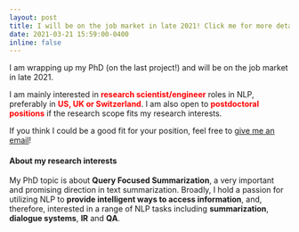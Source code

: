 ```yaml
---
layout: post
title: I will be on the job market in late 2021! Click me for more details.
date: 2021-03-21 15:59:00-0400
inline: false
---
```


 I am wrapping up my PhD (on the last project!) and will be on the job market in late 2021. 

 I am mainly interested in <span style="color:red">**research scientist/engineer**</span> roles in NLP, preferably in <span style="color:red">**US, UK or Switzerland**</span>. I am also open to <span style="color:red">**postdoctoral positions**</span> if the research scope fits my research interests.

 If you think I could be a good fit for your position, feel free to [give me an email](mailto:yumo.xu@ed.ac.uk)!

 <!-- Please keep reading this post should you be interested in knowing more about my research. -->

#### About my research interests

My PhD topic is about **Query Focused Summarization**, a very important and promising direction in text summarization. 
Broadly, I hold a passion for utilizing NLP to **provide intelligent ways to access information**, and, therefore, interested in a range of NLP tasks including **summarization**, **dialogue systems**, **IR** and **QA**.
<!-- Due to the limited amount of time I have during PhD study, I am not able to dive into every one of them. Nevertheless, I do constantly check recent progress in these areas, and maintain reading lists/notes for them.  -->

<!--
#### About my research methodology

 During my PhD, I received systematic training on how to approach a research problem, and dig into a given direction persistently from different perspectives, including tasks, datasets, models and algorithms.

 I favor a task-driven approach in my research -- not sure if there is a better term for this, but I call it a **bottom-up** approach: I always start from dataset/error analysis to gain a better understanding what the real bottleneck is, before playing with fancy model structures.
 This **bottleneck diagnosis** step is crucial to my research. It inspires me from the methodological perspective, and also sustains my motivation tiil the end of my project, so that I am able to fix problems with a strong belief in the value of my work.

 I believe this is a good tactic not only to lots of academic problems; it is effective in solving more practical problems as well. Therefore, apart from keeping research outputs, I am also excited about building industrial NLP/ML applications, which, in turn, will guide me to produce higher-quality research that can be adopted in the real world with positive impact on a larger community.
-->